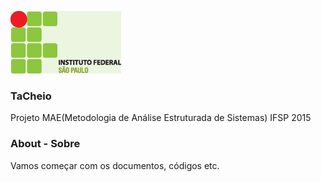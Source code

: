 ![Ta Cheio](/ifsp_logo.png)

### TaCheio

Projeto MAE(Metodologia de Análise Estruturada de Sistemas) IFSP 2015

### About - Sobre

Vamos começar com os documentos, códigos etc.
